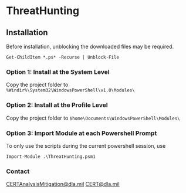 # ThreatHunting

## Installation

Before installation, unblocking the downloaded files may be required.

`Get-ChildItem *.ps* -Recurse | Unblock-File`

### Option 1: Install at the System Level
Copy the project folder to `%Windir%\System32\WindowsPowerShell\v1.0\Modules\`

### Option 2: Install at the Profile Level
Copy the project folder to `$home\Documents\WindowsPowerShell\Modules\`

### Option 3: Import Module at each Powershell Prompt
To only use the scripts during the current powershell session, use

`Import-Module .\ThreatHunting.psm1`

### Contact
CERTAnalysisMitigation@dla.mil
CERT@dla.mil
